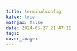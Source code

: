 ```yaml
---
title: terminalconfig
katex: true
mathjax: false
date: 2024-05-27 21:47:18
tags:
cover_image:
---
```

